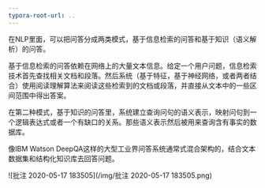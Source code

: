 ```yaml
---
typora-root-url: ..
---
```


在NLP里面，可以把问答分成两类模式，基于信息检索的问答和基于知识（语义解析）的问答。

基于信息检索的问答依赖在网络上的大量文本信息。给定一个用户问题，信息检索技术首先查找相关文档和段落。然后系统（基于特征，基于神经网络，或者两者结合）使用阅读理解算法来阅读这些检索到的文档或段落，并直接从文本中的一些区间范围中得出答案。

在第二种模式，基于知识的问答里，系统建立查询问句的语义表示，映射问句到一个逻辑表达式或者一个有缺口的关系。那些语义表示然后被用来查询含有事实的数据库。

像IBM Watson DeepQA这样的大型工业界问答系统通常式混合架构的，结合文本数据集和结构化知识库去回答问题。

![批注 2020-05-17 183505](/img/批注 2020-05-17 183505.png)